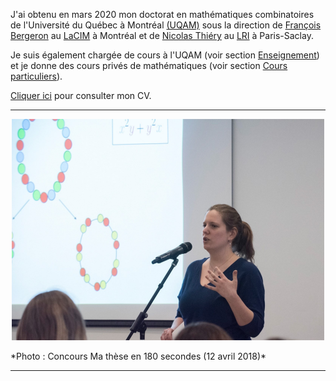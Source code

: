 J'ai obtenu en mars 2020 mon doctorat en mathématiques combinatoires de l'Université du Québec à Montréal [(UQAM)](https://math.uqam.ca/) sous la direction de [François Bergeron](http://bergeron.math.uqam.ca/fr/) au [LaCIM](http://lacim.uqam.ca/) à Montréal 
et de [Nicolas Thiéry](http://nicolas.thiery.name/) au [LRI](https://www.universite-paris-saclay.fr/fr/recherche/laboratoire/laboratoire-de-recherche-en-informatique-lri) à Paris-Saclay.

Je suis également chargée de cours à l'UQAM (voir section [Enseignement](enseignement.html)) et je donne des cours privés de mathématiques (voir section [Cours particuliers](tutorat.html)).

[Cliquer ici](cv_paulinehubert.pdf) pour consulter mon CV.


******

<p align="center">
  <img src="photo.png" alt="photoMT180">
</p>  
*Photo : Concours Ma thèse en 180 secondes (12 avril 2018)*

******

